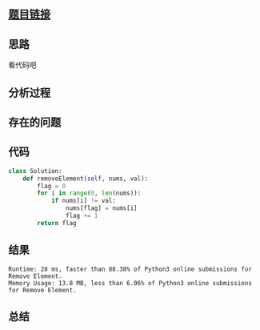 [//]: # (@Author  : xu.junpeng)
[//]: # (@Time    : 2020/5/8 10:26 下午)
## [题目链接](https://leetcode.com/problems/remove-element/)

## 思路
看代码吧
## 分析过程

## 存在的问题

## 代码
```python
class Solution:
    def removeElement(self, nums, val):
        flag = 0 
        for i in range(0, len(nums)):
            if nums[i] != val:
                nums[flag] = nums[i]
                flag += 1
        return flag

```

## 结果
```
Runtime: 28 ms, faster than 88.38% of Python3 online submissions for Remove Element.
Memory Usage: 13.8 MB, less than 6.06% of Python3 online submissions for Remove Element.
```
## 总结

